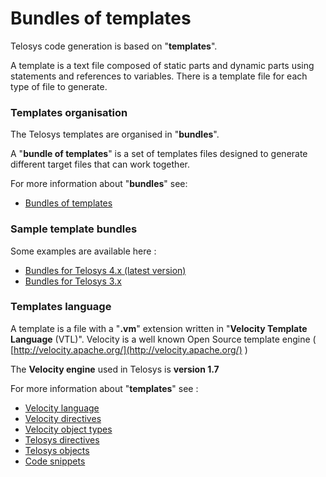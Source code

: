 # Bundles of templates

Telosys code generation is based on "**templates**".&#x20;

A template is a text file composed of static parts and dynamic parts using statements and references to variables. There is a template file for each type of file to generate.

### Templates organisation

The Telosys templates are organised in "**bundles**".&#x20;

A "**bundle of templates**" is a set of templates files designed to generate different target files that can work together.

For more information about "**bundles**" see:

* [Bundles of templates](bundle-structure.md)

### Sample template bundles

Some examples are available here :&#x20;

* [Bundles for Telosys 4.x (latest version)](https://github.com/telosys-templates)
* [Bundles for Telosys 3.x](https://github.com/telosys-templates-v3)

### Templates language

A template is a file with a "**.vm**" extension written in "**Velocity Template Language** (VTL)". Velocity is a well known Open Source template engine ( [http://velocity.apache.org/](http://velocity.apache.org/) )&#x20;

The **Velocity engine** used in Telosys is **version 1.7**

For more information about "**templates**" see :

* [Velocity language](velocity-language.md)
* [Velocity directives](velocity-directives.md)
* [Velocity object types](velocity-objects.md)
* [Telosys directives](telosys-directives.md)
* [Telosys objects](telosys-objects.md)
* [Code snippets](code-snippets.md)



###
